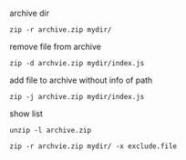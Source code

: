 
archive dir
```
zip -r archive.zip mydir/
```

remove file from archive

```
zip -d archvie.zip mydir/index.js
```


add file to archive without info of path

```
zip -j archive.zip mydir/index.js
```

show list
```
unzip -l archive.zip
```


```
zip -r archvie.zip mydir/ -x exclude.file 
```
